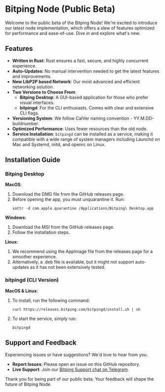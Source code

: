 # Bitping Node (Public Beta)

Welcome to the public beta of the Bitping Node! We're excited to introduce our latest node implementation, which offers a slew of features optimized for performance and ease-of-use. Dive in and explore what's new.

## Features

- **Written in Rust**: Rust ensures a fast, secure, and highly concurrent experience.
- **Auto-Updates**: No manual intervention needed to get the latest features and improvements.
- **New LibP2P based Network**: Our most advanced and efficient networking solution.
- **Two Versions to Choose From**:
  - **Bitping Desktop**: A GUI-based application for those who prefer visual interfaces.
  - **bitpingd**: For the CLI enthusiasts. Comes with clear and extensive CLI flags.
- **Versioning System**: We follow CalVer naming convention - YY.M.DD-buildnumber.
- **Optimized Performance**: Uses fewer resources than the old node.
- **Service Installation**: `bitpingd` can be installed as a service, making it compatible with a wide range of system managers including Launchd on Mac and Systemd, initd, and openrc on Linux.

## Installation Guide

### Bitping Desktop

**MacOS**:
1. Download the DMG file from the GitHub releases page.
2. Before opening the app, you must unquarantine it. Run:
   ```
   xattr -d com.apple.quarantine /Applications/Bitping\ Desktop.app
   ```

**Windows**:
1. Download the MSI from the GitHub releases page.
2. Follow the installation steps.

**Linux**:
1. We recommend using the AppImage file from the releases page for a smoother experience.
2. Alternatively, a .deb file is available, but it might not support auto-updates as it has not been extensively tested.

### bitpingd (CLI Version)

**MacOS & Linux**:
1. To install, run the following command:
   ```
   curl https://releases.bitping.com/bitpingd/install.sh | sh
   ```
2. To start the service, simply run:
   ```
   bitpingd
   ```

## Support and Feedback

Experiencing issues or have suggestions? We'd love to hear from you.

- **Report Issues**: Please open an issue on this GitHub repository.
- **Live Support**: Join our [Bitping Support chat on Telegram](https://t.me/bitping).

Thank you for being part of our public beta. Your feedback will shape the future of Bitping Node.
